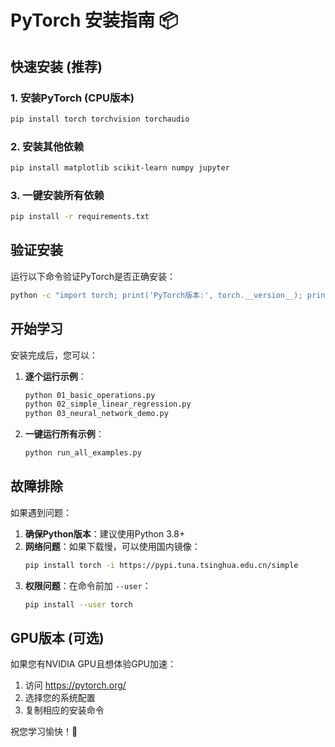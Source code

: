 # PyTorch 安装指南 📦

## 快速安装 (推荐)

### 1. 安装PyTorch (CPU版本)
```bash
pip install torch torchvision torchaudio
```

### 2. 安装其他依赖
```bash
pip install matplotlib scikit-learn numpy jupyter
```

### 3. 一键安装所有依赖
```bash
pip install -r requirements.txt
```

## 验证安装

运行以下命令验证PyTorch是否正确安装：

```bash
python -c "import torch; print('PyTorch版本:', torch.__version__); print('安装成功!')"
```

## 开始学习

安装完成后，您可以：

1. **逐个运行示例**：
   ```bash
   python 01_basic_operations.py
   python 02_simple_linear_regression.py
   python 03_neural_network_demo.py
   ```

2. **一键运行所有示例**：
   ```bash
   python run_all_examples.py
   ```

## 故障排除

如果遇到问题：

1. **确保Python版本**：建议使用Python 3.8+
2. **网络问题**：如果下载慢，可以使用国内镜像：
   ```bash
   pip install torch -i https://pypi.tuna.tsinghua.edu.cn/simple
   ```
3. **权限问题**：在命令前加 `--user`：
   ```bash
   pip install --user torch
   ```

## GPU版本 (可选)

如果您有NVIDIA GPU且想体验GPU加速：

1. 访问 https://pytorch.org/
2. 选择您的系统配置
3. 复制相应的安装命令

祝您学习愉快！🎉 